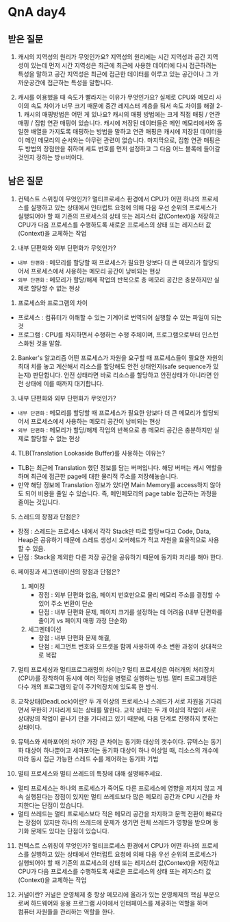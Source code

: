 # QnA day4
## 받은 질문
1. 캐시의 지역성의 원리가 무엇인가요?
지역성의 원리에는 시간 지역성과 공간 지역성이 있는데 먼저 시간 지역성은 최근에 최근에 사용한 데이터에 다시 접근하려는 특성을 말하고
공간 지역성은 최근에 접근한 데이터를 이루고 있는 공간이나 그 가까운공간에 접근하는 특성을 말합니다.

2. 캐시를 이용했을 때 속도가 빨라지는 이유가 무엇인가요?
   실제로 CPU와 메모리 사이의 속도 차이가 너무 크기 때문에 중간 레지스터 계층을 둬서 속도 차이를 해결
2-1. 캐시의 매핑방법은 어떤 게 있나요?
캐시의 매핑 방법에는 크게 직접 매핑 / 연관 매핑 / 집합 연관 매핑이 있습니다.
캐시에 저장된 데이터들은 메인 메모리에서와 동일한 배열을 가지도록 매핑하는 방법을 말하고 
연관 매핑은 캐시에 저장된 데이터들이 메인 메모리의 순서와는 아무런 관련이 없습니다.
마지막으로, 집합 연관 매핑은 두 방법의 장점만을 취하며 세트 번호를 먼저 설정하고 그 다음 어느 블록에 들어갈 것인지 정하는 방ㅂ버이다.

## 남은 질문
1. 컨텍스트 스위칭이 무엇인가?
   멀티프로세스 환경에서 CPU가 어떤 하나의 프로세스를 실행하고 있는 상태에서 인터럽트 요청에 의해 다음 우선 순위의 프로세스가 실행되어야 할 때
   기존의 프로세스의 상태 또는 레지스터 값(Context)을 저장하고 CPU가 다음 프로세스를 수행하도록 새로운 프로세스의 상태 또는 레지스터 값(Context)을 교체하는 작업

2. 내부 단편화와 외부 단편화가 무엇인가?
- `내부 단편화` : 메모리를 할당할 때 프로세스가 필요한 양보다 더 큰 메모리가 할당되어서 프로세스에서 사용하는 메모리 공간이 낭비되는 현상
- `외부 단편화` : 메모리가 할당/해제 작업의 반복으로 총 메모리 공간은 충분하지만 실제로 할당할 수 없는 현상



1. 프로세스와 프로그램의 차이
- 프로세스 : 컴퓨터가 이해할 수 있는 기계어로 번역되어 실행할 수 있는 파일이 되는 것
- 프로그램 : CPU를 차지하면서 수행하는 수행 주체이며, 프로그램으로부터 인스턴스화된 것을 말함.
   
2. Banker's 알고리즘
어떤 프로세스가 자원을 요구할 때 프로세스들이 필요한 자원의 최대 치를 놓고 계산해서 리소스를 할당해도 안전 상태인지(safe sequence가 있는지) 판단합니다.
안전 상태라면 바로 리소스를 할당하고 안전상태가 아니라면 안전 상태에 이를 때까지 대기합니다.
   
3. 내부 단편화와 외부 단편화가 무엇인가?
- `내부 단편화` : 메모리를 할당할 때 프로세스가 필요한 양보다 더 큰 메모리가 할당되어서 프로세스에서 사용하는 메모리 공간이 낭비되는 현상
- `외부 단편화` : 메모리가 할당/해제 작업의 반복으로 총 메모리 공간은 충분하지만 실제로 할당할 수 없는 현상
   
4. TLB(Translation Lookaside Buffer)를 사용하는 이유는?
- TLB는 최근에 Translation 했던 정보를 담는 버퍼입니다. 해당 버퍼는 캐시 역할을 하며 최근에 접근한 page에 대한 물리적 주소를 저장해놓습니다. 
- 만약 해당 정보에 Translation 정보가 있다면 Main Memory를 access하지 않아도 되어 비용을 줄일 수 있습니다. 즉, 메인메모리의 page table 접근하는 과정을 줄이는 것입니다.
   
5. 스레드의 장점과 단점은?
- 장점 : 스레드는 프로세스 내에서 각각 Stack만 따로 할당ㅂ다고 Code, Data, Heap은 공유하기 때문에 스레드 생성시 오버헤드가 적고 자원을 효울적으로 사용할 수 있음.
- 단점 : Stack을 제외한 다른 저장 공간을 공유하기 때문에 동기화 처리를 해야 한다.
   
6. 페이징과 세그멘테이션의 장점과 단점은?
   1. 페이징
      - 장점 : 외부 단편화 없음, 페이지 번호만으로 물리 메모리 주소를 결정할 수 있어 주소 변환이 단순
      - 단점 : 내부 단편화 문제, 페이지 크기를 설정하는 데 어려움 (내부 단편화를 줄이기 vs 페이지 매핑 과정 단순화)
   2. 세그멘테이션
      - 장점 : 내부 단편화 문제 해결, 
      - 단점 : 세그먼트 번호와 오프셋을 함께 사용하여 주소 변환 과정이 상대적으로 복잡
   
7. 멀티 프로세싱과 멀티프로그래밍의 차이는?
멀티 프로세싱은 여러개의 처리장치(CPU)를 장착하여 동시에 여러 작업을 병렬로 실행하는 방법.
멀티 프로그래밍은 다수 개의 프로그램의 같이 주기억장치에 있도록 한 방식.

8. 교착상태(DeadLock)이란?
두 개 이상의 프로세스나 스레드가 서로 자원을 기다리면서 무한히 기다리게 되는 상태를 말한다.
교착 상태는 두 개 이상의 작업이 서로 상대방의 작업이 끝나기 만을 기다리고 있기 때문에, 다음 단계로 진행하지 못하는 상태이다. 

9. 뮤텍스와 세마포어의 차이?
가장 큰 차이는 동기화 대상의 갯수이다. 뮤텍스는 동기화 대상이 하나뿐이고
세마포어는 동기화 대상이 하나 이상일 때, 리소스의 개수에 따라 동시 접근 가능한 스레드 수를 제어하는 동기화 기법

10. 멀티 프로세스와 멀티 쓰레드의 특징에 대해 설명해주세요.
- 멀티 프로세스는 하나의 프로세스가 죽어도 다른 프로세스에 영향을 끼치지 않고 계속 실행된다는 장점이 있지만
멀티 쓰레드보다 많은 메모리 공간과 CPU 시간을 차지한다는 단점이 있습니다.
- 멀티 쓰레드는 멀티 프로세스보다 적은 메모리 공간을 차지하고 문맥 전환이 빠르다는 장점이 있지만
하나의 쓰레드에 문제가 생기면 전체 쓰레드가 영향을 받으며 동기화 문제도 있다는 단점이 있습니다.

11. 컨텍스트 스위칭이 무엇인가?
멀티프로세스 환경에서 CPU가 어떤 하나의 프로세스를 실행하고 있는 상태에서 인터럽트 요청에 의해 다음 우선 순위의 프로세스가 실행되어야 할 때
기존의 프로세스의 상태 또는 레지스터 값(Context)을 저장하고 CPU가 다음 프로세스를 수행하도록 새로운 프로세스의 상태 또는 레지스터 값(Context)을 교체하는 작업

12. 커널이란?
커널은 운영체제 중 항상 메모리에 올라가 있는 운영체제의 핵심 부분으로써 하드웨어와 응용 프로그램 사이에서 인터페이스를 제공하는 역할을 하며  
컴퓨터 자원들을 관리하는 역할을 한다.
